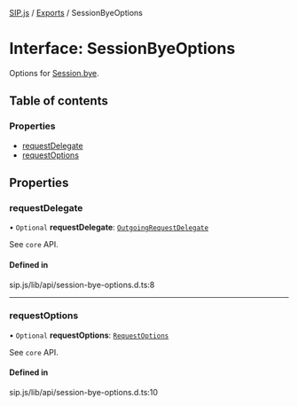 [SIP.js](../README.md) / [Exports](../modules.md) / SessionByeOptions

# Interface: SessionByeOptions

Options for [Session.bye](../classes/Session.md#bye).

## Table of contents

### Properties

- [requestDelegate](SessionByeOptions.md#requestdelegate)
- [requestOptions](SessionByeOptions.md#requestoptions)

## Properties

### requestDelegate

• `Optional` **requestDelegate**: [`OutgoingRequestDelegate`](OutgoingRequestDelegate.md)

See `core` API.

#### Defined in

sip.js/lib/api/session-bye-options.d.ts:8

___

### requestOptions

• `Optional` **requestOptions**: [`RequestOptions`](RequestOptions.md)

See `core` API.

#### Defined in

sip.js/lib/api/session-bye-options.d.ts:10
